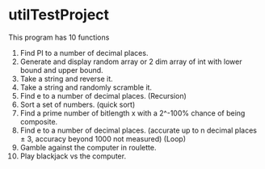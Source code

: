 # utilTestProject
This program has 10 functions
1. Find PI to a number of decimal places.
2. Generate and display random array or 2 dim array of int with lower bound and upper bound.
3. Take a string and reverse it.
4. Take a string and randomly scramble it.
5. Find e to a number of decimal places. (Recursion)
6. Sort a set of numbers. (quick sort)
7. Find a prime number of bitlength x with a 2^-100% chance of being composite.
8. Find e to a number of decimal places. (accurate up to n decimal places ± 3, accuracy beyond 1000 not measured) (Loop)
9. Gamble against the computer in roulette.
10. Play blackjack vs the computer.

